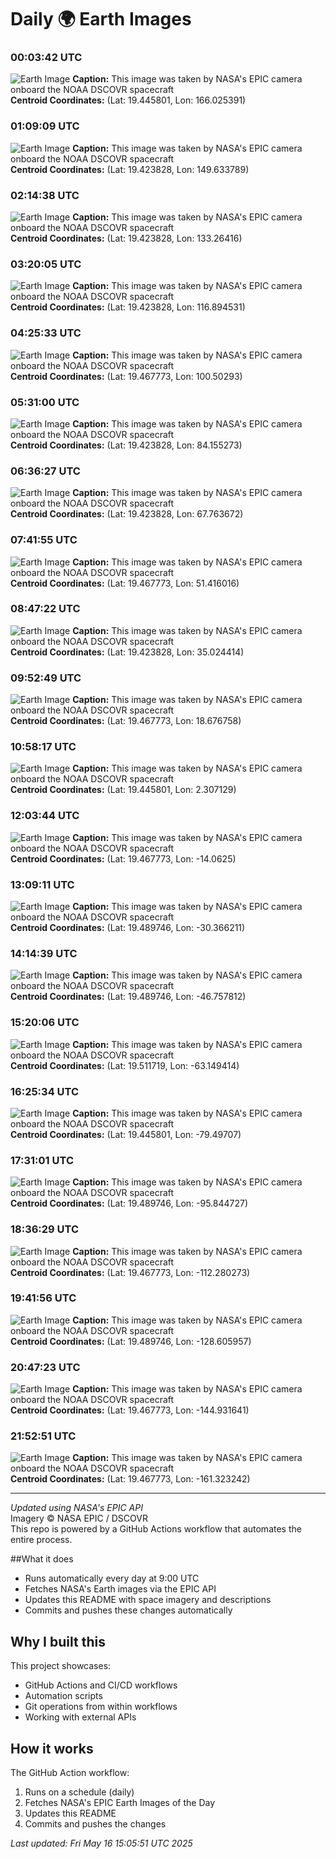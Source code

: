 # Daily 🌍 Earth Images

### 00:03:42 UTC
![Earth Image](./history/2025-05-15/000342.jpg)
**Caption:** This image was taken by NASA's EPIC camera onboard the NOAA DSCOVR spacecraft  
**Centroid Coordinates:** (Lat: 19.445801, Lon: 166.025391)

### 01:09:09 UTC
![Earth Image](./history/2025-05-15/010909.jpg)
**Caption:** This image was taken by NASA's EPIC camera onboard the NOAA DSCOVR spacecraft  
**Centroid Coordinates:** (Lat: 19.423828, Lon: 149.633789)

### 02:14:38 UTC
![Earth Image](./history/2025-05-15/021438.jpg)
**Caption:** This image was taken by NASA's EPIC camera onboard the NOAA DSCOVR spacecraft  
**Centroid Coordinates:** (Lat: 19.423828, Lon: 133.26416)

### 03:20:05 UTC
![Earth Image](./history/2025-05-15/032005.jpg)
**Caption:** This image was taken by NASA's EPIC camera onboard the NOAA DSCOVR spacecraft  
**Centroid Coordinates:** (Lat: 19.423828, Lon: 116.894531)

### 04:25:33 UTC
![Earth Image](./history/2025-05-15/042533.jpg)
**Caption:** This image was taken by NASA's EPIC camera onboard the NOAA DSCOVR spacecraft  
**Centroid Coordinates:** (Lat: 19.467773, Lon: 100.50293)

### 05:31:00 UTC
![Earth Image](./history/2025-05-15/053100.jpg)
**Caption:** This image was taken by NASA's EPIC camera onboard the NOAA DSCOVR spacecraft  
**Centroid Coordinates:** (Lat: 19.423828, Lon: 84.155273)

### 06:36:27 UTC
![Earth Image](./history/2025-05-15/063627.jpg)
**Caption:** This image was taken by NASA's EPIC camera onboard the NOAA DSCOVR spacecraft  
**Centroid Coordinates:** (Lat: 19.423828, Lon: 67.763672)

### 07:41:55 UTC
![Earth Image](./history/2025-05-15/074155.jpg)
**Caption:** This image was taken by NASA's EPIC camera onboard the NOAA DSCOVR spacecraft  
**Centroid Coordinates:** (Lat: 19.467773, Lon: 51.416016)

### 08:47:22 UTC
![Earth Image](./history/2025-05-15/084722.jpg)
**Caption:** This image was taken by NASA's EPIC camera onboard the NOAA DSCOVR spacecraft  
**Centroid Coordinates:** (Lat: 19.423828, Lon: 35.024414)

### 09:52:49 UTC
![Earth Image](./history/2025-05-15/095249.jpg)
**Caption:** This image was taken by NASA's EPIC camera onboard the NOAA DSCOVR spacecraft  
**Centroid Coordinates:** (Lat: 19.467773, Lon: 18.676758)

### 10:58:17 UTC
![Earth Image](./history/2025-05-15/105817.jpg)
**Caption:** This image was taken by NASA's EPIC camera onboard the NOAA DSCOVR spacecraft  
**Centroid Coordinates:** (Lat: 19.445801, Lon: 2.307129)

### 12:03:44 UTC
![Earth Image](./history/2025-05-15/120344.jpg)
**Caption:** This image was taken by NASA's EPIC camera onboard the NOAA DSCOVR spacecraft  
**Centroid Coordinates:** (Lat: 19.467773, Lon: -14.0625)

### 13:09:11 UTC
![Earth Image](./history/2025-05-15/130911.jpg)
**Caption:** This image was taken by NASA's EPIC camera onboard the NOAA DSCOVR spacecraft  
**Centroid Coordinates:** (Lat: 19.489746, Lon: -30.366211)

### 14:14:39 UTC
![Earth Image](./history/2025-05-15/141439.jpg)
**Caption:** This image was taken by NASA's EPIC camera onboard the NOAA DSCOVR spacecraft  
**Centroid Coordinates:** (Lat: 19.489746, Lon: -46.757812)

### 15:20:06 UTC
![Earth Image](./history/2025-05-15/152006.jpg)
**Caption:** This image was taken by NASA's EPIC camera onboard the NOAA DSCOVR spacecraft  
**Centroid Coordinates:** (Lat: 19.511719, Lon: -63.149414)

### 16:25:34 UTC
![Earth Image](./history/2025-05-15/162534.jpg)
**Caption:** This image was taken by NASA's EPIC camera onboard the NOAA DSCOVR spacecraft  
**Centroid Coordinates:** (Lat: 19.445801, Lon: -79.49707)

### 17:31:01 UTC
![Earth Image](./history/2025-05-15/173101.jpg)
**Caption:** This image was taken by NASA's EPIC camera onboard the NOAA DSCOVR spacecraft  
**Centroid Coordinates:** (Lat: 19.489746, Lon: -95.844727)

### 18:36:29 UTC
![Earth Image](./history/2025-05-15/183629.jpg)
**Caption:** This image was taken by NASA's EPIC camera onboard the NOAA DSCOVR spacecraft  
**Centroid Coordinates:** (Lat: 19.467773, Lon: -112.280273)

### 19:41:56 UTC
![Earth Image](./history/2025-05-15/194156.jpg)
**Caption:** This image was taken by NASA's EPIC camera onboard the NOAA DSCOVR spacecraft  
**Centroid Coordinates:** (Lat: 19.489746, Lon: -128.605957)

### 20:47:23 UTC
![Earth Image](./history/2025-05-15/204723.jpg)
**Caption:** This image was taken by NASA's EPIC camera onboard the NOAA DSCOVR spacecraft  
**Centroid Coordinates:** (Lat: 19.467773, Lon: -144.931641)

### 21:52:51 UTC
![Earth Image](./history/2025-05-15/215251.jpg)
**Caption:** This image was taken by NASA's EPIC camera onboard the NOAA DSCOVR spacecraft  
**Centroid Coordinates:** (Lat: 19.467773, Lon: -161.323242)



---

*Updated using NASA's EPIC API*  
Imagery © NASA EPIC / DSCOVR  
This repo is powered by a GitHub Actions workflow that automates the entire process.

##What it does

- Runs automatically every day at 9:00 UTC  
- Fetches NASA's Earth images via the EPIC API  
- Updates this README with space imagery and descriptions  
- Commits and pushes these changes automatically  

## Why I built this

This project showcases:

- GitHub Actions and CI/CD workflows  
- Automation scripts  
- Git operations from within workflows  
- Working with external APIs  

## How it works

The GitHub Action workflow:

1. Runs on a schedule (daily)  
2. Fetches NASA's EPIC Earth Images of the Day  
3. Updates this README  
4. Commits and pushes the changes  

_Last updated: Fri May 16 15:05:51 UTC 2025_
